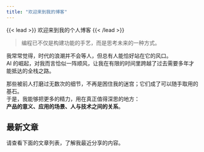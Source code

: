 ```yaml
---
title: "欢迎来到我的博客"
---
```


{{< lead >}}
欢迎来到我的个人博客
{{< /lead >}}

> 编程已不仅是构建功能的手艺，而是思考未来的一种方式。

我常常觉得，时代的浪潮并不会等人，但总有人能恰好站在它的风口。  
AI 的崛起，对我而言恰似一阵顺风，让我在有限的时间里跨越了过去需要多年才能抵达的全栈之路。

那些被前人打磨过无数次的细节，不再是困住我的迷宫；它们成了可以随手取用的基石。  
于是，我能够把更多的精力，用在真正值得深思的地方：  
**产品的意义、应用的场景、人与技术之间的关系**。



<!-- <div class="flex px-4 py-2 mb-8 text-base rounded-md bg-primary-100 dark:bg-primary-900">
  <span class="flex items-center pe-3 text-primary-400">
    {{< icon "triangle-exclamation" >}}
  </span>
  <span class="flex items-center justify-between grow dark:text-neutral-300">
    <span class="prose dark:prose-invert">这是一个 <code id="layout">profile</code> 布局的示例.</span>
    <button
      id="switch-layout-button"
      class="px-4 !text-neutral !no-underline rounded-md bg-primary-600 hover:!bg-primary-500 dark:bg-primary-800 dark:hover:!bg-primary-700"
    >
      切换布局 &orarr;
    </button>
  </span>
</div> -->

## 最新文章

请查看下面的文章列表，了解我最近分享的内容。
